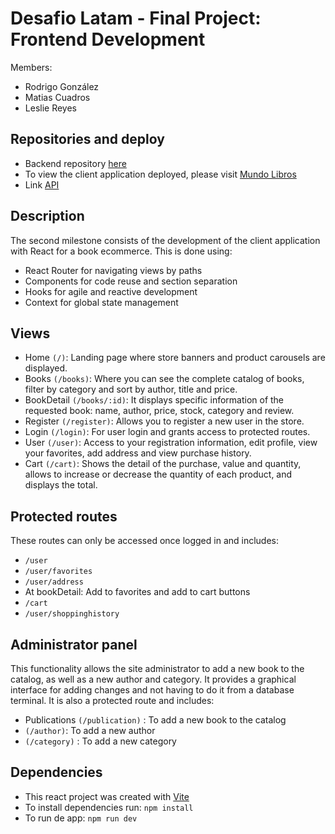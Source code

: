 # Desafio Latam - Final Project: Frontend Development

Members:
- Rodrigo González
- Matias Cuadros
- Leslie Reyes

## Repositories and deploy
- Backend repository [here](https://github.com/proyecto-desafio-latam/backend-proyecto-final-desafio-latam)
- To view the client application deployed, please visit [Mundo Libros](https://mundolibros-store.netlify.app/)
- Link [API](https://node-bookstore-ww7n.onrender.com/api/v1)


## Description
The second milestone consists of the development of the client application with React for a book ecommerce. This is done using:

- React Router for navigating views by paths
- Components for code reuse and section separation
- Hooks for agile and reactive development
- Context for global state management

## Views

- Home `(/)`: Landing page where store banners and product carousels are displayed.
- Books `(/books)`: Where you can see the complete catalog of books, filter by category and sort by author, title and price.
- BookDetail `(/books/:id)`: It displays specific information of the requested book: name, author, price, stock, category and review.
- Register `(/register)`: Allows you to register a new user in the store. 
- Login `(/login)`: For user login and grants access to protected routes.
- User `(/user)`: Access to your registration information, edit profile, view your favorites, add address and view purchase history.
- Cart `(/cart)`: Shows the detail of the purchase, value and quantity, allows to increase or decrease the quantity of each product, and displays the total.

## Protected routes
These routes can only be accessed once logged in and includes:
- `/user`
- `/user/favorites`
- `/user/address`
- At bookDetail: Add to favorites and add to cart buttons
- `/cart`
- `/user/shoppinghistory`

## Administrator panel
This functionality allows the site administrator to add a new book to the catalog, as well as a new author and category. It provides a graphical interface for adding changes and not having to do it from a database terminal. 
It is also a protected route and includes:

- Publications `(/publication)` : To add a new book to the catalog 
- `(/author)`: To add a new author
- `(/category)` : To add a new category

## Dependencies
- This react project was created with [Vite](https://vitejs.dev/)
- To install dependencies run: `npm install` 
- To run de app: `npm run dev`

